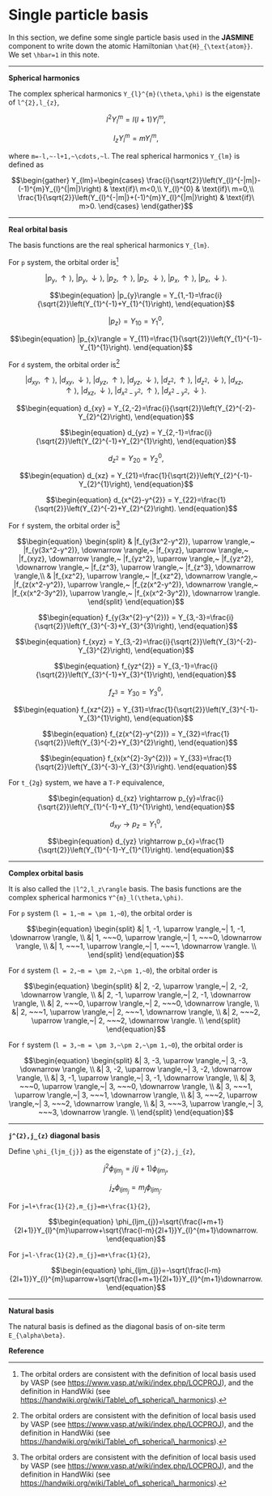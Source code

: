 # Single particle basis

In this section, we define some single particle basis used in the **JASMINE** component to write down the atomic Hamiltonian ``\hat{H}_{\text{atom}}``. We set ``\hbar=1`` in this note.

---

**Spherical harmonics**

The complex spherical harmonics ``Y_{l}^{m}(\theta,\phi)`` is the eigenstate of ``l^{2},l_{z}``,

```math
\begin{equation}
l^{2}Y_{l}^{m}=l(l+1)Y_{l}^{m},
\end{equation}
```

```math
\begin{equation}
l_{z}Y_{l}^{m}=mY_{l}^{m},
\end{equation}
```

where ``m=-l,~-l+1,~\cdots,~l``. The real spherical harmonics ``Y_{lm}`` is defined as

```math
\begin{gather}
Y_{lm}=\begin{cases}
  \frac{i}{\sqrt{2}}\left(Y_{l}^{-|m|}-(-1)^{m}Y_{l}^{|m|}\right) & \text{if}\ m<0,\\
  Y_{l}^{0} & \text{if}\ m=0,\\
  \frac{1}{\sqrt{2}}\left(Y_{l}^{-|m|}+(-1)^{m}Y_{l}^{|m|}\right) & \text{if}\ m>0.
\end{cases}
\end{gather}
```

---

**Real orbital basis**

The basis functions are the real spherical harmonics ``Y_{lm}``.

For ``p`` system, the orbital order is[^1]

```math
\begin{equation}
|p_y, \uparrow \rangle,~
|p_y, \downarrow \rangle,~
|p_z, \uparrow \rangle,~
|p_z, \downarrow \rangle,~
|p_x, \uparrow \rangle,~
|p_x, \downarrow \rangle.
\end{equation}
```

```math
\begin{equation}
|p_{y}\rangle = Y_{1,-1}=\frac{i}{\sqrt{2}}\left(Y_{1}^{-1}+Y_{1}^{1}\right),
\end{equation}
```

```math
\begin{equation}
|p_{z}\rangle =  Y_{10}=Y_{1}^{0},
\end{equation}
```

```math
\begin{equation}
|p_{x}\rangle  =  Y_{11}=\frac{1}{\sqrt{2}}\left(Y_{1}^{-1}-Y_{1}^{1}\right).
\end{equation}
```

For ``d`` system, the orbital order is[^1]

```math
\begin{equation}
|d_{xy}, \uparrow \rangle,~
|d_{xy}, \downarrow \rangle,~
|d_{yz}, \uparrow \rangle,~
|d_{yz}, \downarrow \rangle,~
|d_{z^2}, \uparrow \rangle,~
|d_{z^2}, \downarrow \rangle,~
|d_{xz}, \uparrow \rangle,~
|d_{xz}, \downarrow \rangle,~
|d_{x^2-y^2}, \uparrow \rangle,~
|d_{x^2-y^2}, \downarrow \rangle.
\end{equation}
```

```math
\begin{equation}
d_{xy} = Y_{2,-2}=\frac{i}{\sqrt{2}}\left(Y_{2}^{-2}-Y_{2}^{2}\right),
\end{equation}
```

```math
\begin{equation}
d_{yz} = Y_{2,-1}=\frac{i}{\sqrt{2}}\left(Y_{2}^{-1}+Y_{2}^{1}\right),
\end{equation}
```

```math
\begin{equation}
d_{z^{2}} = Y_{20}=Y_{2}^{0},
\end{equation}
```

```math
\begin{equation}
d_{xz} = Y_{21}=\frac{1}{\sqrt{2}}\left(Y_{2}^{-1}-Y_{2}^{1}\right),
\end{equation}
```

```math
\begin{equation}
d_{x^{2}-y^{2}} = Y_{22}=\frac{1}{\sqrt{2}}\left(Y_{2}^{-2}+Y_{2}^{2}\right).
\end{equation}
```

For ``f`` system, the orbital order is[^1]

```math
\begin{equation}
\begin{split}
&
|f_{y(3x^2-y^2)}, \uparrow \rangle,~
|f_{y(3x^2-y^2)}, \downarrow \rangle,~
|f_{xyz}, \uparrow \rangle,~
|f_{xyz}, \downarrow \rangle,~
|f_{yz^2}, \uparrow \rangle,~
|f_{yz^2}, \downarrow \rangle,~
|f_{z^3}, \uparrow \rangle,~
|f_{z^3}, \downarrow \rangle,\\
&
|f_{xz^2}, \uparrow \rangle,~
|f_{xz^2}, \downarrow \rangle,~
|f_{z(x^2-y^2)}, \uparrow \rangle,~
|f_{z(x^2-y^2)}, \downarrow \rangle,~
|f_{x(x^2-3y^2)}, \uparrow \rangle,~
|f_{x(x^2-3y^2)}, \downarrow \rangle.
\end{split}
\end{equation}
```

```math
\begin{equation}
f_{y(3x^{2}-y^{2})} = Y_{3,-3}=\frac{i}{\sqrt{2}}\left(Y_{3}^{-3}+Y_{3}^{3}\right),
\end{equation}
```

```math
\begin{equation}
f_{xyz} = Y_{3,-2}=\frac{i}{\sqrt{2}}\left(Y_{3}^{-2}-Y_{3}^{2}\right),
\end{equation}
```

```math
\begin{equation}
f_{yz^{2}} = Y_{3,-1}=\frac{i}{\sqrt{2}}\left(Y_{3}^{-1}+Y_{3}^{1}\right),
\end{equation}
```

```math
\begin{equation}
f_{z^{3}} = Y_{30}=Y_{3}^{0},
\end{equation}
```

```math
\begin{equation}
f_{xz^{2}} = Y_{31}=\frac{1}{\sqrt{2}}\left(Y_{3}^{-1}-Y_{3}^{1}\right),
\end{equation}
```

```math
\begin{equation}
f_{z(x^{2}-y^{2})} = Y_{32}=\frac{1}{\sqrt{2}}\left(Y_{3}^{-2}+Y_{3}^{2}\right),
\end{equation}
```

```math
\begin{equation}
f_{x(x^{2}-3y^{2})} = Y_{33}=\frac{1}{\sqrt{2}}\left(Y_{3}^{-3}-Y_{3}^{3}\right).
\end{equation}
```

For ``t_{2g}`` system, we have a ``T-P`` equivalence,

```math
\begin{equation}
d_{xz} \rightarrow p_{y}=\frac{i}{\sqrt{2}}\left(Y_{1}^{-1}+Y_{1}^{1}\right),
\end{equation}
```

```math
\begin{equation}
d_{xy} \rightarrow p_{z}=Y_{1}^{0},
\end{equation}
```

```math
\begin{equation}
d_{yz} \rightarrow p_{x}=\frac{1}{\sqrt{2}}\left(Y_{1}^{-1}-Y_{1}^{1}\right).
\end{equation}
```

---

**Complex orbital basis**

It is also called the ``|l^2,l_z\rangle`` basis. The basis functions are the complex spherical harmonics ``Y^{m}_l(\theta,\phi)``.

For ``p`` system (``l = 1,~m = \pm 1,~0``), the orbital order is

```math
\begin{equation}
\begin{split}
&| 1,   -1, \uparrow \rangle,~| 1,   -1, \downarrow \rangle, \\
&| 1, ~~~0, \uparrow \rangle,~| 1, ~~~0, \downarrow \rangle, \\
&| 1, ~~~1, \uparrow \rangle,~| 1, ~~~1, \downarrow \rangle. \\
\end{split}
\end{equation}
```

For ``d`` system (``l = 2,~m = \pm 2,~\pm 1,~0``), the orbital order is

```math
\begin{equation}
\begin{split}
&| 2,   -2, \uparrow \rangle,~| 2,   -2, \downarrow \rangle, \\
&| 2,   -1, \uparrow \rangle,~| 2,   -1, \downarrow \rangle, \\
&| 2, ~~~0, \uparrow \rangle,~| 2, ~~~0, \downarrow \rangle, \\
&| 2, ~~~1, \uparrow \rangle,~| 2, ~~~1, \downarrow \rangle, \\
&| 2, ~~~2, \uparrow \rangle,~| 2, ~~~2, \downarrow \rangle. \\
\end{split}
\end{equation}
```

For ``f`` system (``l = 3,~m = \pm 3,~\pm 2,~\pm 1,~0``), the orbital order is

```math
\begin{equation}
\begin{split}
&| 3,   -3, \uparrow \rangle,~| 3,   -3, \downarrow \rangle, \\
&| 3,   -2, \uparrow \rangle,~| 3,   -2, \downarrow \rangle, \\
&| 3,   -1, \uparrow \rangle,~| 3,   -1, \downarrow \rangle, \\
&| 3, ~~~0, \uparrow \rangle,~| 3, ~~~0, \downarrow \rangle, \\
&| 3, ~~~1, \uparrow \rangle,~| 3, ~~~1, \downarrow \rangle, \\
&| 3, ~~~2, \uparrow \rangle,~| 3, ~~~2, \downarrow \rangle, \\
&| 3, ~~~3, \uparrow \rangle,~| 3, ~~~3, \downarrow \rangle. \\
\end{split}
\end{equation}
```

---

**``j^{2},j_{z}`` diagonal basis**

Define ``\phi_{ljm_{j}}`` as the eigenstate of ``j^{2},j_{z}``,

```math
\begin{equation}
j^{2}\phi_{ljm_{j}}=j(j+1)\phi_{ljm_{j}},
\end{equation}
```

```math
\begin{equation}
j_{z}\phi_{ljm_{j}}=m_{j}\phi_{ljm_{j}}.
\end{equation}
```

For ``j=l+\frac{1}{2},m_{j}=m+\frac{1}{2}``,
```math
\begin{equation}
\phi_{ljm_{j}}=\sqrt{\frac{l+m+1}{2l+1}}Y_{l}^{m}\uparrow+\sqrt{\frac{l-m}{2l+1}}Y_{l}^{m+1}\downarrow.
\end{equation}
```

For ``j=l-\frac{1}{2},m_{j}=m+\frac{1}{2}``,
```math
\begin{equation}
\phi_{ljm_{j}}=-\sqrt{\frac{l-m}{2l+1}}Y_{l}^{m}\uparrow+\sqrt{\frac{l+m+1}{2l+1}}Y_{l}^{m+1}\downarrow.
\end{equation}
```

---

**Natural basis**

The natural basis is defined as the diagonal basis of on-site term ``E_{\alpha\beta}``.

**Reference**

[^1]: The orbital orders are consistent with the definition of local basis used by VASP (see https://www.vasp.at/wiki/index.php/LOCPROJ), and the definition in HandWiki (see https://handwiki.org/wiki/Table\_of\_spherical\_harmonics).
